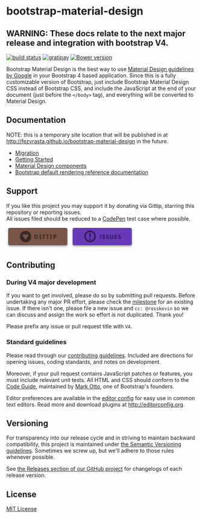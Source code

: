 # bootstrap-material-design

## **WARNING:** These docs relate to the next major release and integration with bootstrap V4.

[![build status](https://travis-ci.org/FezVrasta/bootstrap-material-design.svg?branch=master)](https://travis-ci.org/FezVrasta/bootstrap-material-design)
[![gratipay](https://img.shields.io/gratipay/FezVrasta.svg)](https://gratipay.com/FezVrasta)
[![Bower version](https://badge.fury.io/bo/bootstrap-material-design.svg)](https://github.com/FezVrasta/bootstrap-material-design)


Bootstrap Material Design is the best way to use [Material Design guidelines by Google](http://www.google.com/design/spec/material-design/introduction.html) 
in your Bootstrap 4 based application.  Since this is a fully customizable version of Bootstrap,
just include Bootstrap Material Design CSS instead of Bootstrap CSS, and include the JavaScript at 
the end of your document (just before the `</body>` tag), and everything will be converted to Material Design.

## Documentation 

NOTE: this is a temporary site location that will be published in at http://fezvrasta.github.io/bootstrap-material-design in the future. 

- [Migration](http://rosskevin.github.io/bootstrap-material-design/migration/)
- [Getting Started](http://rosskevin.github.io/bootstrap-material-design/getting-started/introduction/)
- [Material Design components](http://rosskevin.github.io/bootstrap-material-design/material-design/list-group/)
- [Bootstrap default rendering reference documentation](http://rosskevin.github.io/bootstrap-material-design/components/buttons/)


## Support

If you like this project you may support it by donating via Gittip, starring this repository or reporting issues.  
All issues filed should be reduced to a [CodePen](http://codepen.io/rosskevin/pen/eJMMVB) test case where possible.

[![gittip](docs/assets/img/gittip-button.jpg)](https://www.gratipay.com/FezVrasta/)
[![issues](docs/assets/img/issues-button.jpg)](https://github.com/FezVrasta/bootstrap-material-design/issues)


## Contributing

### During V4 major development
If you want to get involved, please do so by submitting pull requests.  Before undertaking any major PR effort, please check the [milestone](https://github.com/FezVrasta/bootstrap-material-design/milestones/V4) for an existing issue.  If there isn't one, please file a new issue and `cc: @rosskevin` so we can discuss and assign the work so effort is not duplicated.  Thank you!

Please prefix any issue or pull request title with `V4`.

### Standard guidelines 
Please read through our [contributing guidelines](CONTRIBUTING.md). Included are directions for opening issues, coding standards, and notes on development.

Moreover, if your pull request contains JavaScript patches or features, you must include relevant unit tests. All HTML and CSS should conform to the [Code Guide](http://codeguide.co/), maintained by [Mark Otto](https://github.com/mdo), one of Bootstrap's founders.

Editor preferences are available in the [editor config](https://github.com/FezVrasta/bootstrap-material-design/blob/master/.editorconfig) for easy use in common text editors. Read more and download plugins at <http://editorconfig.org>.

## Versioning

For transparency into our release cycle and in striving to maintain backward compatibility, this project is maintained under 
[the Semantic Versioning guidelines](http://semver.org/). Sometimes we screw up, but we'll adhere to those rules whenever possible.

See [the Releases section of our GitHub project](https://github.com/fezvrasta/bootstrap-material-design/releases) for changelogs 
of each release version. 


## License
[MIT License](LICENSE.md) 
